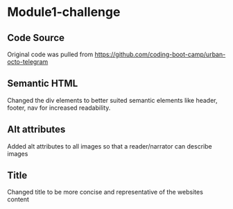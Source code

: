 # Module1-challenge

## Code Source
Original code was pulled from https://github.com/coding-boot-camp/urban-octo-telegram 

## Semantic HTML
Changed the div elements to better suited semantic elements like header, footer, nav for increased readability.

## Alt attributes
Added alt attributes to all images so that a reader/narrator can describe images

## Title
Changed title to be more concise and representative of the websites content

